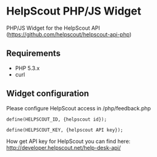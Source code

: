 HelpScout PHP/JS Widget
======================
PHP/JS Widget for the HelpScout API (https://github.com/helpscout/helpscout-api-php)

Requirements
---------------------
* PHP 5.3.x
* curl

Widget configuration
---------------------
Please configure HelpScout access in /php/feedback.php

```define(HELPSCOUT_ID, {helpscout id});```

```define(HELPSCOUT_KEY, {helpscout API key});```

How get API key for HelpScout you can find here: http://developer.helpscout.net/help-desk-api/
